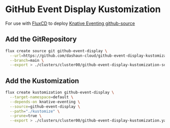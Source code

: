 # GitHub Event Display Kustomization

For use with [FluxCD](https://fluxcd.io) to deploy [Knative Eventing github-source](https://github.com/knative/docs/tree/main/code-samples/eventing/github-source)

## Add the GitRepository

```bash
flux create source git github-event-display \
  --url=https://github.com/dashaun-cloud/github-event-display-kustomization \
  --branch=main \
  --export > ./clusters/cluster00/github-event-display-kustomization-source.yaml
```

## Add the Kustomization

```bash
flux create kustomization github-event-display \
  --target-namespace=default \
  --depends-on knative-eventing \
  --source=github-event-display \
  --path="./kustomize" \
  --prune=true \
  --export > ./clusters/cluster00/github-event-display-kustomization.yaml
```